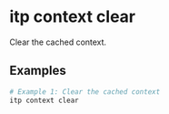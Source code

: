 # itp context clear

Clear the cached context.

## Examples

```bash
# Example 1: Clear the cached context
itp context clear
```

